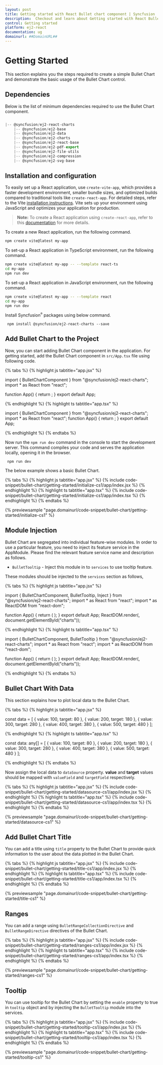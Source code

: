 ```yaml
---
layout: post
title: Getting started with React Bullet chart component | Syncfusion
description:  Checkout and learn about Getting started with React Bullet chart component of Syncfusion Essential JS 2 and more details.
control: Getting started 
platform: ej2-react
documentation: ug
domainurl: ##DomainURL##
---
```


<!-- markdownlint-disable MD036 -->

# Getting Started

This section explains you the steps required to create a simple Bullet Chart and demonstrate the basic usage of the Bullet Chart control.

## Dependencies

Below is the list of minimum dependencies required to use the Bullet Chart component.

```javascript

|-- @syncfusion/ej2-react-charts
    |-- @syncfusion/ej2-base
    |-- @syncfusion/ej2-data
    |-- @syncfusion/ej2-charts
    |-- @syncfusion/ej2-react-base
    |-- @syncfusion/ej2-pdf-export
    |-- @syncfusion/ej2-file-utils
    |-- @syncfusion/ej2-compression
    |-- @syncfusion/ej2-svg-base
```

## Installation and configuration

To easily set up a React application, use `create-vite-app`, which provides a faster development environment, smaller bundle sizes, and optimized builds compared to traditional tools like `create-react-app`. For detailed steps, refer to the Vite [installation instructions](https://vitejs.dev/guide/). Vite sets up your environment using JavaScript and optimizes your application for production.

> **Note:**  To create a React application using `create-react-app`, refer to this [documentation](https://ej2.syncfusion.com/react/documentation/getting-started/create-app) for more details.

To create a new React application, run the following command.

```bash
npm create vite@latest my-app
```
To set-up a React application in TypeScript environment, run the following command.

```bash
npm create vite@latest my-app -- --template react-ts
cd my-app
npm run dev
```
To set-up a React application in JavaScript environment, run the following command.

```bash
npm create vite@latest my-app -- --template react
cd my-app
npm run dev
```


Install Syncfusion<sup style="font-size:70%">&reg;</sup> packages using below command.

  ```
   npm install @syncfusion/ej2-react-charts --save
  ```

## Add Bullet Chart to the Project

Now, you can start adding Bullet Chart component in the application.
For getting started, add the Bullet Chart component in `src/App.tsx` file using following code.

{% tabs %}
{% highlight js tabtitle="app.jsx" %}

import { BulletChartComponent } from "@syncfusion/ej2-react-charts";
import * as React from "react";

function App() {
    return <BulletChartComponent />;
}
export default App;

{% endhighlight %}
{% highlight ts tabtitle="app.tsx" %}

import { BulletChartComponent } from "@syncfusion/ej2-react-charts";
import * as React from "react";
function App() {
    return <BulletChartComponent />;
}
export default App;

{% endhighlight %}
{% endtabs %}

Now run the `npm run dev` command in the console to start the development server. This command compiles your code and serves the application locally, opening it in the browser.

   ``` 
    npm run dev
   ```

The below example shows a basic Bullet Chart.

{% tabs %}
{% highlight js tabtitle="app.jsx" %}
{% include code-snippet/bullet-chart/getting-started/initialize-cs1/app/index.jsx %}
{% endhighlight %}
{% highlight ts tabtitle="app.tsx" %}
{% include code-snippet/bullet-chart/getting-started/initialize-cs1/app/index.tsx %}
{% endhighlight %}
{% endtabs %}

 {% previewsample "page.domainurl/code-snippet/bullet-chart/getting-started/initialize-cs1" %}

## Module Injection

Bullet Chart are segregated into individual feature-wise modules. In order to use a particular feature, you need to inject its feature service in the AppModule. Please find the relevant feature service name and description as follows.

* `BulletTooltip` - Inject this module in to `services` to use tooltip feature.

These modules should be injected to the `services` section as follows,


{% tabs %}
{% highlight js tabtitle="app.jsx" %}

import { BulletChartComponent, BulletTooltip, Inject } from "@syncfusion/ej2-react-charts";
import * as React from "react";
import * as ReactDOM from "react-dom";

function App() {
    return (
      <BulletChartComponent id="bulletChart">
        <Inject services={[BulletTooltip]} />
      </BulletChartComponent>
    );
}
export default App;
ReactDOM.render(<App />, document.getElementById("charts"));

{% endhighlight %}
{% highlight ts tabtitle="app.tsx" %}

import { BulletChartComponent, BulletTooltip } from "@syncfusion/ej2-react-charts";
import * as React from "react";
import * as ReactDOM from "react-dom";

function App() {
    return (<BulletChartComponent id="bulletChart">
        <Inject services={[BulletTooltip]}/>
      </BulletChartComponent>);
}
export default App;
ReactDOM.render(<App />, document.getElementById("charts"));

{% endhighlight %}
{% endtabs %}


## Bullet Chart With Data

This section explains how to plot local data to the Bullet Chart.


{% tabs %}
{% highlight js tabtitle="app.jsx" %}

const data = [
    { value: 100, target: 80 },
    { value: 200, target: 180 },
    { value: 300, target: 280 },
    { value: 400, target: 380 },
    { value: 500, target: 480 }
];

{% endhighlight %}
{% highlight ts tabtitle="app.tsx" %}

const data: any[] = [
  { value: 100, target: 80 },
  { value: 200, target: 180 },
  { value: 300, target: 280 },
  { value: 400, target: 380 },
  { value: 500, target: 480 }
];

{% endhighlight %}
{% endtabs %}

Now assign the local data to `dataSource` property. **value** and **target** values should be mapped with `valueField` and `targetField` respectively.

{% tabs %}
{% highlight js tabtitle="app.jsx" %}
{% include code-snippet/bullet-chart/getting-started/datasource-cs1/app/index.jsx %}
{% endhighlight %}
{% highlight ts tabtitle="app.tsx" %}
{% include code-snippet/bullet-chart/getting-started/datasource-cs1/app/index.tsx %}
{% endhighlight %}
{% endtabs %}

 {% previewsample "page.domainurl/code-snippet/bullet-chart/getting-started/datasource-cs1" %}

## Add Bullet Chart Title

You can add a title using `title` property to the Bullet Chart to provide quick information to the user about the data plotted in the Bullet Chart.

{% tabs %}
{% highlight js tabtitle="app.jsx" %}
{% include code-snippet/bullet-chart/getting-started/title-cs1/app/index.jsx %}
{% endhighlight %}
{% highlight ts tabtitle="app.tsx" %}
{% include code-snippet/bullet-chart/getting-started/title-cs1/app/index.tsx %}
{% endhighlight %}
{% endtabs %}

 {% previewsample "page.domainurl/code-snippet/bullet-chart/getting-started/title-cs1" %}

## Ranges

You can add a range using `BulletRangeCollectionDirective` and `BulletRangeDirective` directives of the Bullet Chart.

{% tabs %}
{% highlight js tabtitle="app.jsx" %}
{% include code-snippet/bullet-chart/getting-started/ranges-cs1/app/index.jsx %}
{% endhighlight %}
{% highlight ts tabtitle="app.tsx" %}
{% include code-snippet/bullet-chart/getting-started/ranges-cs1/app/index.tsx %}
{% endhighlight %}
{% endtabs %}

 {% previewsample "page.domainurl/code-snippet/bullet-chart/getting-started/ranges-cs1" %}

## Tooltip

You can use tooltip for the Bullet Chart by setting the `enable` property to true in `tooltip` object and by injecting the `BulletTooltip` module into the services.

{% tabs %}
{% highlight js tabtitle="app.jsx" %}
{% include code-snippet/bullet-chart/getting-started/tooltip-cs1/app/index.jsx %}
{% endhighlight %}
{% highlight ts tabtitle="app.tsx" %}
{% include code-snippet/bullet-chart/getting-started/tooltip-cs1/app/index.tsx %}
{% endhighlight %}
{% endtabs %}

 {% previewsample "page.domainurl/code-snippet/bullet-chart/getting-started/tooltip-cs1" %}